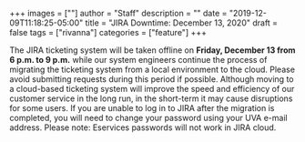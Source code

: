 +++
images = [""]
author = "Staff"
description = ""
date = "2019-12-09T11:18:25-05:00"
title = "JIRA Downtime: December 13, 2020"
draft = false
tags = ["rivanna"]
categories = ["feature"]
+++

The JIRA ticketing system will be taken offline on <strong>Friday, December 13 from 6 p.m. to 9 p.m.</strong> while our system engineers continue the process of migrating the ticketing system from a local environment to the cloud. Please avoid submitting requests during this period if possible. Although moving to a cloud-based ticketing system will improve the speed and efficiency of our customer service in the long run, in the short-term it may cause disruptions for some users.
If you are unable to log in to JIRA after the migration is completed, you will need to change your password using your UVA e-mail address. Please note: Eservices passwords will not work in JIRA cloud.

